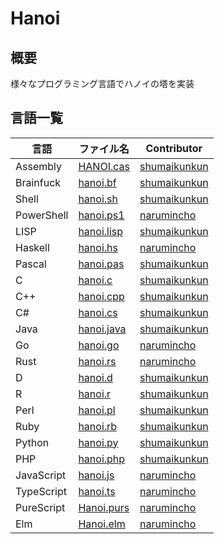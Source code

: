 # Hanoi
## 概要
様々なプログラミング言語でハノイの塔を実装

## 言語一覧
 | 言語 | ファイル名 | Contributor |
 | --- | --- | --- |
 | Assembly | [HANOI.cas](https://github.com/shumaikunkun/Hanoi/blob/master/HANOI.cas) | [shumaikunkun] |
 | Brainfuck | [hanoi.bf](https://github.com/shumaikunkun/Hanoi/blob/master/hanoi.bf) | [shumaikunkun] |
 | Shell | [hanoi.sh](https://github.com/shumaikunkun/Hanoi/blob/master/hanoi.sh) | [shumaikunkun] |
 | PowerShell | [hanoi.ps1](https://github.com/shumaikunkun/Hanoi/blob/master/hanoi.ps1) | [narumincho] |
 | LISP | [hanoi.lisp](https://github.com/shumaikunkun/Hanoi/blob/master/hanoi.lisp) | [shumaikunkun] |
 | Haskell | [hanoi.hs](https://github.com/shumaikunkun/Hanoi/blob/master/hanoi.hs) | [narumincho] |
 | Pascal | [hanoi.pas](https://github.com/shumaikunkun/Hanoi/blob/master/hanoi.pas) | [shumaikunkun] |
 | C | [hanoi.c](https://github.com/shumaikunkun/Hanoi/blob/master/hanoi.c) | [shumaikunkun] |
 | C++ | [hanoi.cpp](https://github.com/shumaikunkun/Hanoi/blob/master/hanoi.cpp) | [shumaikunkun] |
 | C# | [hanoi.cs](https://github.com/shumaikunkun/Hanoi/blob/master/hanoi.cs) | [shumaikunkun] |
 | Java | [hanoi.java](https://github.com/shumaikunkun/Hanoi/blob/master/hanoi.java) | [shumaikunkun] |
 | Go | [hanoi.go](https://github.com/shumaikunkun/Hanoi/blob/master/hanoi.go) | [narumincho] |
 | Rust | [hanoi.rs](https://github.com/shumaikunkun/Hanoi/blob/master/hanoi.rs) | [narumincho] |
 | D | [hanoi.d](https://github.com/shumaikunkun/Hanoi/blob/master/hanoi.d) | [shumaikunkun] |
 | R | [hanoi.r](https://github.com/shumaikunkun/Hanoi/blob/master/hanoi.r) | [shumaikunkun] |
 | Perl | [hanoi.pl](https://github.com/shumaikunkun/Hanoi/blob/master/hanoi.pl) | [shumaikunkun] |
 | Ruby | [hanoi.rb](https://github.com/shumaikunkun/Hanoi/blob/master/hanoi.rb) | [shumaikunkun] |
 | Python | [hanoi.py](https://github.com/shumaikunkun/Hanoi/blob/master/hanoi.py) | [shumaikunkun] |
 | PHP | [hanoi.php](https://github.com/shumaikunkun/Hanoi/blob/master/hanoi.php) | [shumaikunkun] |
 | JavaScript | [hanoi.js](https://github.com/shumaikunkun/Hanoi/blob/master/hanoi.js) | [narumincho] |
 | TypeScript | [hanoi.ts](https://github.com/shumaikunkun/Hanoi/blob/master/hanoi.ts) | [narumincho] |
 | PureScript | [Hanoi.purs](https://github.com/shumaikunkun/Hanoi/blob/master/Hanoi.purs) | [narumincho] |
 | Elm | [Hanoi.elm](https://github.com/shumaikunkun/Hanoi/blob/master/Hanoi.elm) | [narumincho] |

[shumaikunkun]:https://github.com/shumaikunkun
[narumincho]:https://github.com/narumincho
